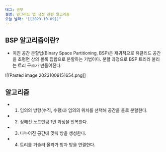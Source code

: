 ```yaml
---
태그: 공부
설명: 던그리드 맵 생성 관련 알고리즘
오늘 날짜: "[[2023-10-09]]"
---
```


## BSP 알고리즘이란?

- 이진 공간 분할법(BInary Space Partitioning, BSP)은 재귀적으로 유클리드 공간을 초평면 상의 볼록 집합으로 분할하는 기법이다. 분할 과정으로 BSP 트리라 불리는 트리 구조가 만들어진다.

![[Pasted image 20231009151654.png]]

## 알고리즘

- 1. 임의의 방향(수직, 수평)과 임의의 위치를 선택해 공간을 둘로 분할한다.
- 2. 정해진 노드만큼 1번 과정을 반복한다.
- 3. 나누어진 공간에 맞춰 방을 생성한다.
- 4. 트리를 거슬러 올라가 방과 방을 연결한다.




